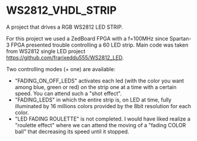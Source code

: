 # WS2812_VHDL_STRIP
A project that drives a RGB WS2812 LED STRIP.

For this project we used a ZedBoard FPGA with a f=100MHz since Spartan-3 FPGA presented trouble controlling a 60 LED strip. 
Main code was taken from WS2812 single LED project https://github.com/frarixeddu555/WS2812_LED.

Two controlling modes (+ one) are available:
- "FADING_ON_OFF_LEDS" activates each led (with the color you want among blue, green or red) on the strip one at a time with a certain speed.
You can attend such a "shot effect".
- "FADING_LEDS" in which the entire strip is, on LED at time, fully illuminated by 16 millions colors provided by the 8bit resolution for each color.
- "LED FADING ROULETTE" is not completed. I would have liked realize a "roulette effect" where we can attend the moving of a "fading COLOR ball" that decreasing its speed until it stopped.  
